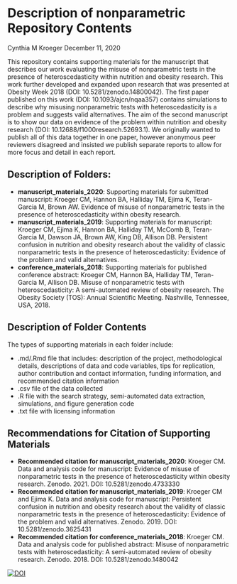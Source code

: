 Description of nonparametric Repository Contents
================
Cynthia M Kroeger
December 11, 2020

This repository contains supporting materials for the manuscript that
describes our work evaluating the misuse of nonparametric tests in the
presence of heteroscedasticity within nutrition and obesity research.
This work further developed and expanded upon research that was
presented at Obesity Week 2018 (DOI: 10.5281/zenodo.14800042). The first
paper published on this work (DOI: 10.1093/ajcn/nqaa357) contains simulations to
describe why misusing nonparametric tests with heteroscedasticity is a
problem and suggests valid alternatives. The aim of the second
manuscript is to show our data on evidence of the problem within
nutrition and obesity research (DOI: 10.12688/f1000research.52693.1). 
We originally wanted to publish all of this data together in one paper, 
however anonymous peer reviewers disagreed and insisted we publish separate 
reports to allow for more focus and detail in each report.

## Description of Folders:

  - **manuscript\_materials\_2020**: Supporting materials for submitted
    manuscript: Kroeger CM, Hannon BA, Halliday TM, Ejima K, Teran-Garcia 
    M, Brown AW. Evidence of misuse of nonparametric tests in the presence 
    of heteroscedasticity within obesity research. 
  - **manuscript\_materials\_2019**: Supporting materials for
    manuscript: Kroeger CM, Ejima K, Hannon BA, Halliday TM, McComb B,
    Teran-Garcia M, Dawson JA, Brown AW, King DB, Allison DB. Persistent
    confusion in nutrition and obesity research about the validity of
    classic nonparametric tests in the presence of heteroscedasticity:
    Evidence of the problem and valid alternatives.
  - **conference\_materials\_2018**: Supporting materials for published
    conference abstract: Kroeger CM, Hannon BA, Halliday TM,
    Teran-Garcia M, Allison DB. Misuse of nonparametric tests with
    heteroscedasticity: A semi-automated review of obesity research. The
    Obesity Society (TOS): Annual Scientific Meeting. Nashville,
    Tennessee, USA, 2018.

## Description of Folder Contents

The types of supporting materials in each folder include:

  - .md/.Rmd file that includes: description of the project,
    methodological details, descriptions of data and code variables,
    tips for replication, author contribution and contact information,
    funding information, and recommended citation information
  - .csv file of the data collected
  - .R file with the search strategy, semi-automated data extraction,
    simulations, and figure generation code
  - .txt file with licensing information

## Recommendations for Citation of Supporting Materials

  - **Recommended citation for manuscript\_materials\_2020**: Kroeger CM.
    Data and analysis code for manuscript: Evidence of misuse of 
    nonparametric tests in the presence of heteroscedasticity within obesity 
    research. Zenodo. 2021. DOI: 10.5281/zenodo.4733330
  - **Recommended citation for manuscript\_materials\_2019**: Kroeger CM
    and Ejima K. Data and analysis code for manuscript: Persistent
    confusion in nutrition and obesity research about the validity of
    classic nonparametric tests in the presence of heteroscedasticity:
    Evidence of the problem and valid alternatives. Zenodo. 2019. DOI:
    10.5281/zenodo.3625431
  - **Recommended citation for conference\_materials\_2018**: Kroeger
    CM. Data and analysis code for published abstract: Misuse of
    nonparametric tests with heteroscedasticity: A semi-automated review
    of obesity research. Zenodo. 2018. DOI: 10.5281/zenodo.1480042

[![DOI](https://zenodo.org/badge/156651162.svg)](https://zenodo.org/badge/latestdoi/156651162)
